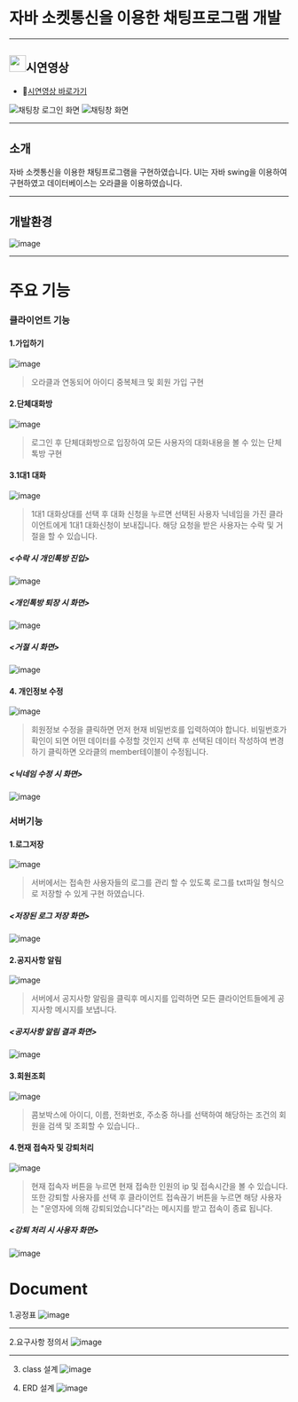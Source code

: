 # 자바 소켓통신을 이용한 채팅프로그램 개발
----------------------

## <img width="30" height="30" src="https://user-images.githubusercontent.com/95892601/204138950-40ec2ebd-fb00-4e3b-b3db-75ba7fe8f156.png">시연영상
<ul>
  <li>🎥<a href="https://www.youtube.com/watch?v=ZL1rfqkIQOM">시연영상 바로가기</a></li>
</ul>

![채팅창 로그인 화면](https://user-images.githubusercontent.com/95892601/178210184-d00d07aa-1525-4713-91f1-b18a97913333.png)
![채팅창 화면](https://user-images.githubusercontent.com/95892601/178210275-f066e87e-e571-4487-bdc1-677073d987aa.png)

----------------------

## 소개
자바 소켓통신을 이용한 채팅프로그램을 구현하였습니다.
UI는 자바 swing을 이용하여 구현하였고 데이터베이스는 오라클을 이용하였습니다.

----------------------

## 개발환경
![image](https://user-images.githubusercontent.com/95892601/178211276-5a86ae48-e39d-46f5-a5f9-e7917aa1c163.png)

----------------------

# 주요 기능

### 클라이언트 기능

#### 1.가입하기


![image](https://user-images.githubusercontent.com/95892601/178213284-61b29003-c041-4710-a4aa-1b75ed626d98.png)


>오라클과 연동되어 아이디 중복체크 및 회원 가입 구현


#### 2.단체대화방


![image](https://user-images.githubusercontent.com/95892601/178213857-3ccf624b-6ec4-4c7c-a4a0-ade2d1a5c9b0.png)


>로그인 후 단체대화방으로 입장하여 모든 사용자의 대화내용을 볼 수 있는 단체톡방 구현


#### 3.1대1 대화


![image](https://user-images.githubusercontent.com/95892601/178214162-b2fb082e-e15d-4682-925f-0132201eb5fc.png)


>1대1 대화상대를 선택 후 대화 신청을 누르면 선택된 사용자 닉네임을 가진 클라이언트에게 1대1 대화신청이 보내집니다.
해당 요청을 받은 사용자는 수락 및 거절을 할 수 있습니다.


##### <수락 시 개인톡방 진입>


![image](https://user-images.githubusercontent.com/95892601/178214438-6b2c369e-33ed-4628-8a8b-8a744c0fb85f.png)


##### <개인톡방 퇴장 시 화면>


![image](https://user-images.githubusercontent.com/95892601/178214576-76979629-563b-4684-86f1-ea2c58ae3c17.png)



##### <거절 시 화면>

![image](https://user-images.githubusercontent.com/95892601/178214616-52530c01-88f4-4a7f-a366-385976747701.png)


#### 4. 개인정보 수정


![image](https://user-images.githubusercontent.com/95892601/178216200-b54363f8-7fa5-46bf-b4bc-c71b333bb875.png)


>회원정보 수정을 클릭하면 먼저 현재 비밀번호를 입력하여야 합니다.
>비밀번호가 확인이 되면 어떤 데이터를 수정할 것인지 선택 후 선택된 데이터 작성하여 변경하기 클릭하면 오라클의 member테이블이 수정됩니다.


##### <닉네임 수정 시 화면> 


![image](https://user-images.githubusercontent.com/95892601/178216708-2f3de7d8-28ed-4629-ac90-629897d3b263.png)


### 서버기능

#### 1.로그저장


![image](https://user-images.githubusercontent.com/95892601/178218222-98b6ab70-ef1e-4483-8695-cf338d8ae976.png)


>서버에서는 접속한 사용자들의 로그를 관리 할 수 있도록 로그를 txt파일 형식으로 저장할 수 있게 구현 하였습니다.

##### <저장된 로그 저장 화면>


![image](https://user-images.githubusercontent.com/95892601/178218569-10198cec-aaa0-488a-aa0a-469875e21373.png)

#### 2.공지사항 알림

![image](https://user-images.githubusercontent.com/95892601/178218849-815f4cca-efd3-4258-a313-818e66dad927.png)


> 서버에서 공지사항 알림을 클릭후 메시지를 입력하면 모든 클라이언트들에게 공지사항 메시지를 보냅니다.


##### <공지사항 알림 결과 화면>


![image](https://user-images.githubusercontent.com/95892601/178219059-14af50ec-2769-4793-99ca-f790298225ac.png)


#### 3.회원조회

![image](https://user-images.githubusercontent.com/95892601/178219462-5b9758b2-35f5-4160-b844-aadcb7ef9c8d.png)


>콤보박스에 아이디, 이름, 전화번호, 주소중 하나를 선택하여 해당하는 조건의 회원을 검색 및 조회할 수 있습니다..


#### 4.현재 접속자 및 강퇴처리

![image](https://user-images.githubusercontent.com/95892601/178219708-d4340f7f-03e9-42e4-af99-bbf9a333dd81.png)


>현재 접속자 버튼을 누르면 현재 접속한 인원의 ip 및 접속시간을 볼 수 있습니다.
>또한 강퇴할 사용자를 선택 후 클라이언트 접속끊기 버튼을 누르면 해당 사용자는 "운영자에 의해 강퇴되었습니다"라는 메시지를 받고 접속이 종료 됩니다.


##### <강퇴 처리 시 사용자 화면>


![image](https://user-images.githubusercontent.com/95892601/178220009-4ebd38f6-754a-4bf5-b536-fdaef92af836.png)




# Document

1.공정표
![image](https://user-images.githubusercontent.com/95892601/178211340-61e3afbb-749e-4bac-a3aa-60511ef0d812.png)

----------------------

2.요구사항 정의서
![image](https://user-images.githubusercontent.com/95892601/178211438-6ffd5c3e-8883-4110-b857-ab11ec72cc72.png)

----------------------
3. class 설계
![image](https://user-images.githubusercontent.com/95892601/178212599-c37feb03-7b84-4aa9-8be9-2323ec38cee7.png)

4. ERD 설계
![image](https://user-images.githubusercontent.com/95892601/178212773-419ac6fd-be14-4b01-80df-c76660b1437a.png)



